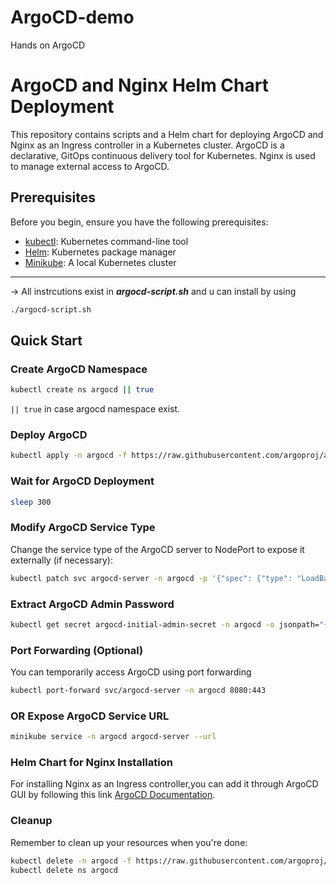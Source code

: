 # ArgoCD-demo
Hands on ArgoCD 


# ArgoCD and Nginx Helm Chart Deployment

This repository contains scripts and a Helm chart for deploying ArgoCD and Nginx as an Ingress controller in a Kubernetes cluster. ArgoCD is a declarative, GitOps continuous delivery tool for Kubernetes. Nginx is used to manage external access to ArgoCD.

## Prerequisites

Before you begin, ensure you have the following prerequisites:

- [kubectl](https://kubernetes.io/docs/tasks/tools/install-kubectl/): Kubernetes command-line tool
- [Helm](https://helm.sh/docs/intro/install/): Kubernetes package manager
- [Minikube](https://minikube.sigs.k8s.io/docs/start/): A local Kubernetes cluster 

---

-> All instrcutions exist in ***argocd-script.sh*** and u can install by using 
```bash
./argocd-script.sh
```

## Quick Start

### Create ArgoCD Namespace

```bash
kubectl create ns argocd || true
```
```|| true``` in case argocd namespace exist. 

### Deploy ArgoCD
```bash
kubectl apply -n argocd -f https://raw.githubusercontent.com/argoproj/argo-cd/stable/manifests/install.yaml
```

### Wait for ArgoCD Deployment

```bash
sleep 300
```

### Modify ArgoCD Service Type
Change the service type of the ArgoCD server to NodePort to expose it externally (if necessary):

 ```bash
kubectl patch svc argocd-server -n argocd -p '{"spec": {"type": "LoadBalancer"}}'
```

### Extract ArgoCD Admin Password

```bash
kubectl get secret argocd-initial-admin-secret -n argocd -o jsonpath="{.data.password}" | base64 --decode > argoCD-password.txt
```
### Port Forwarding (Optional)
You can temporarily access ArgoCD using port forwarding

```bash
kubectl port-forward svc/argocd-server -n argocd 8080:443
```

### OR Expose ArgoCD Service URL
```bash
minikube service -n argocd argocd-server --url
```
### Helm Chart for Nginx Installation
For installing Nginx as an Ingress controller,you can add it through ArgoCD GUI by following this link  [ArgoCD Documentation](https://argo-cd.readthedocs.io/en/stable/getting_started/).


### Cleanup
Remember to clean up your resources when you're done:
``` bash
kubectl delete -n argocd -f https://raw.githubusercontent.com/argoproj/argo-cd/stable/manifests/install.yaml
kubectl delete ns argocd
```

